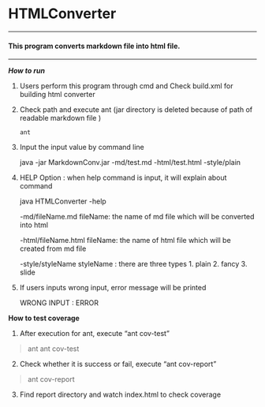 HTMLConverter
=============

---

#### This program converts markdown file into html file.

---

***How to run***

1.	Users perform this program through cmd and Check build.xml for building html converter

2.	Check path and execute ant (jar directory is deleted because of path of readable markdown file )


	    ant


3.	Input the input value by command line


	java -jar MarkdownConv.jar -md/test.md -html/test.html -style/plain
	

4.	HELP Option : when help command is input, it will explain about command


	java HTMLConverter -help

	-md/fileName.md fileName: the name of md file which will be converted into html

	-html/fileName.html fileName: the name of html file which will be created from md file

	-style/styleName styleName : there are three types 1. plain 2. fancy 3. slide
	

5.	If users inputs wrong input, error message will be printed


	WRONG INPUT : ERROR
	

**How to test coverage** 

1.  After execution for ant, execute “ant cov-test”

> ant
> ant cov-test

2. Check whether it is success or fail, execute “ant cov-report” 

> ant cov-report

3.	Find report directory and watch index.html to check coverage
